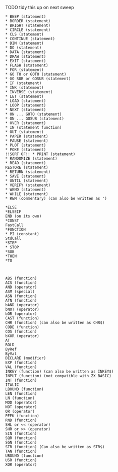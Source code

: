 TODO tidy this up on next sweep


    * BEEP (statement)
    * BORDER (statement)
    * BRIGHT (statement)
    * CIRCLE (statement)
    * CLS (statement)
    * CONTINUE (statement)
    * DIM (statement)
    * DO (statement)
    * DATA (statement)
    * DRAW (statement)
    * EXIT (statement)
    * FLASH (statement)
    * FOR (statement)
    * GO TO or GOTO (statement)
    * GO SUB or GOSUB (statement)
    * IF (statement)
    * INK (statement)
    * INVERSE (statement)
    * LET (statement)
    * LOAD (statement)
    * LOOP (statement)
    * NEXT (statement)
    * ON ... GOTO (statement)
    * ON ... GOSUB (statement)
    * OVER (statement)
    * IN (statement function)
    * OUT (statement)
    * PAPER (statement)
    * PAUSE (statement)
    * PLOT (statement)
    * POKE (statement)
    !!SORT OF!! * PRINT (statement)
    * RANDOMIZE (statement)
    * READ (statement)
    RESTORE (statement)
    * RETURN (statement)
    * SAVE (statement)
    * UNTIL (statement)
    * VERIFY (statement)
    * WEND (statement)
    * WHILE (statement)
    * REM (commentary) (can also be written as ')

    *ELSE
    *ELSEIF
    END (on its own)
    *CONST
    FastCall
    *FUNCTION
    * PI (constant)
    StdCall
    *STEP
    * STOP
    *SUB
    *THEN
    *TO



    ABS (function)
    ACS (function)
    AND (operator)
    ASM (special)
    ASN (function)
    ATN (function)
    bAND (operator)
    bNOT (operator)
    bOR (operator)
    CAST (function)
    CHR (function) (can also be written as CHR$)
    CODE (function)
    COS (function)
    bXOR (operator)
    AT
    BOLD
    ByRef
    ByVal
    DECLARE (modifier)
    EXP (function)
    VAL (function)
    INKEY (function) (can also be written as INKEY$)
    INPUT (function) (not compatible with ZX BASIC)
    INT (function)
    ITALIC
    LBOUND (function)
    LEN (function)
    LN (function)
    MOD (operator)
    NOT (operator)
    OR (operator)
    PEEK (function)
    RND (function)
    SHL or << (operator)
    SHR or >> (operator)
    SIN (function)
    SQR (function)
    SGN (function)
    STR (function) (Can also be written as STR$)
    TAN (function)
    UBOUND (function)
    USR (function)
    XOR (operator)
